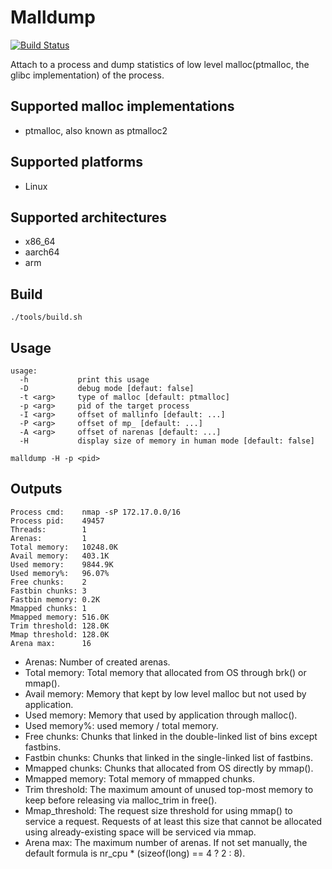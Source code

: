 # Malldump

[![Build Status](https://travis-ci.com/yodaos-project/malldump.svg?branch=master)](https://travis-ci.com/yodaos-project/malldump)

Attach to a process and dump statistics of low level malloc(ptmalloc, the glibc implementation) of the process.

## Supported malloc implementations

- ptmalloc, also known as ptmalloc2

## Supported platforms

- Linux

## Supported architectures

- x86_64
- aarch64
- arm

## Build
```
./tools/build.sh
```

## Usage

```
usage:
  -h           print this usage
  -D           debug mode [defaut: false]
  -t <arg>     type of malloc [default: ptmalloc]
  -p <arg>     pid of the target process
  -I <arg>     offset of mallinfo [default: ...]
  -P <arg>     offset of mp_ [default: ...]
  -A <arg>     offset of narenas [default: ...]
  -H           display size of memory in human mode [default: false]
```
```
malldump -H -p <pid>
```

## Outputs

```
Process cmd:    nmap -sP 172.17.0.0/16
Process pid:    49457
Threads:        1
Arenas:         1
Total memory:   10248.0K
Avail memory:   403.1K
Used memory:    9844.9K
Used memory%:   96.07%
Free chunks:    2
Fastbin chunks: 3
Fastbin memory: 0.2K
Mmapped chunks: 1
Mmapped memory: 516.0K
Trim threshold: 128.0K
Mmap threshold: 128.0K
Arena max:      16
```
- Arenas: Number of created arenas.
- Total memory: Total memory that allocated from OS through brk() or mmap().
- Avail memory: Memory that kept by low level malloc but not used by application.
- Used memory: Memory that used by application through malloc().
- Used memory%: used memory / total memory.
- Free chunks: Chunks that linked in the double-linked list of bins except fastbins.
- Fastbin chunks: Chunks that linked in the single-linked list of fastbins.
- Mmapped chunks: Chunks that allocated from OS directly by mmap().
- Mmapped memory: Total memory of mmapped chunks.
- Trim threshold: The maximum amount of unused top-most memory to keep before releasing via malloc_trim in free().
- Mmap_threshold: The request size threshold for using mmap() to service a request. Requests of at least this size that cannot be allocated using already-existing space will be serviced via mmap.
- Arena max: The maximum number of arenas. If not set manually, the default formula is nr_cpu * (sizeof(long) == 4 ? 2 : 8).
